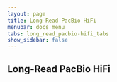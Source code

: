 ```yaml
---
layout: page
title: Long-Read PacBio HiFi
menubar: docs_menu
tabs: long_read_pacbio-hifi_tabs
show_sidebar: false
---
```


## Long-Read PacBio HiFi

